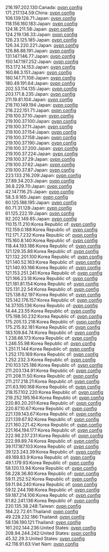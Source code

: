 216.197.202.130:Canada: [ovpn config](vpn/216_197_202_130.ovpn)  
171.217.134.59:China: [ovpn config](vpn/171_217_134_59.ovpn)  
106.139.128.71:Japan: [ovpn config](vpn/106_139_128_71.ovpn)  
118.156.160.183:Japan: [ovpn config](vpn/118_156_160_183.ovpn)  
124.18.211.58:Japan: [ovpn config](vpn/124_18_211_58.ovpn)  
124.219.136.33:Japan: [ovpn config](vpn/124_219_136_33.ovpn)  
126.23.125.185:Japan: [ovpn config](vpn/126_23_125_185.ovpn)  
126.34.220.221:Japan: [ovpn config](vpn/126_34_220_221.ovpn)  
126.88.88.191:Japan: [ovpn config](vpn/126_88_88_191.ovpn)  
131.147.146.77:Japan: [ovpn config](vpn/131_147_146_77.ovpn)  
150.147.197.252:Japan: [ovpn config](vpn/150_147_197_252.ovpn)  
153.172.14.153:Japan: [ovpn config](vpn/153_172_14_153.ovpn)  
160.86.3.151:Japan: [ovpn config](vpn/160_86_3_151.ovpn)  
180.147.71.108:Japan: [ovpn config](vpn/180_147_71_108.ovpn)  
180.49.191.64:Japan: [ovpn config](vpn/180_49_191_64.ovpn)  
202.53.114.135:Japan: [ovpn config](vpn/202_53_114_135.ovpn)  
203.171.8.235:Japan: [ovpn config](vpn/203_171_8_235.ovpn)  
211.19.81.104:Japan: [ovpn config](vpn/211_19_81_104.ovpn)  
218.110.149.194:Japan: [ovpn config](vpn/218_110_149_194.ovpn)  
218.222.151.71:Japan: [ovpn config](vpn/218_222_151_71.ovpn)  
219.100.37.10:Japan: [ovpn config](vpn/219_100_37_10.ovpn)  
219.100.37.100:Japan: [ovpn config](vpn/219_100_37_100.ovpn)  
219.100.37.11:Japan: [ovpn config](vpn/219_100_37_11.ovpn)  
219.100.37.154:Japan: [ovpn config](vpn/219_100_37_154.ovpn)  
219.100.37.158:Japan: [ovpn config](vpn/219_100_37_158.ovpn)  
219.100.37.190:Japan: [ovpn config](vpn/219_100_37_190.ovpn)  
219.100.37.200:Japan: [ovpn config](vpn/219_100_37_200.ovpn)  
219.100.37.224:Japan: [ovpn config](vpn/219_100_37_224.ovpn)  
219.100.37.29:Japan: [ovpn config](vpn/219_100_37_29.ovpn)  
219.100.37.62:Japan: [ovpn config](vpn/219_100_37_62.ovpn)  
219.100.37.87:Japan: [ovpn config](vpn/219_100_37_87.ovpn)  
223.133.216.209:Japan: [ovpn config](vpn/223_133_216_209.ovpn)  
27.89.34.203:Japan: [ovpn config](vpn/27_89_34_203.ovpn)  
36.8.229.70:Japan: [ovpn config](vpn/36_8_229_70.ovpn)  
42.147.116.25:Japan: [ovpn config](vpn/42_147_116_25.ovpn)  
58.3.9.165:Japan: [ovpn config](vpn/58_3_9_165.ovpn)  
60.125.188.195:Japan: [ovpn config](vpn/60_125_188_195.ovpn)  
60.71.31.128:Japan: [ovpn config](vpn/60_71_31_128.ovpn)  
61.125.222.19:Japan: [ovpn config](vpn/61_125_222_19.ovpn)  
92.202.149.85:Japan: [ovpn config](vpn/92_202_149_85.ovpn)  
110.15.11.210:Korea Republic of: [ovpn config](vpn/110_15_11_210.ovpn)  
112.159.0.188:Korea Republic of: [ovpn config](vpn/112_159_0_188.ovpn)  
112.171.7.232:Korea Republic of: [ovpn config](vpn/112_171_7_232.ovpn)  
115.160.8.140:Korea Republic of: [ovpn config](vpn/115_160_8_140.ovpn)  
118.44.193.186:Korea Republic of: [ovpn config](vpn/118_44_193_186.ovpn)  
121.129.35.88:Korea Republic of: [ovpn config](vpn/121_129_35_88.ovpn)  
121.132.201.100:Korea Republic of: [ovpn config](vpn/121_132_201_100.ovpn)  
121.140.52.163:Korea Republic of: [ovpn config](vpn/121_140_52_163.ovpn)  
121.140.93.166:Korea Republic of: [ovpn config](vpn/121_140_93_166.ovpn)  
121.153.251.241:Korea Republic of: [ovpn config](vpn/121_153_251_241.ovpn)  
121.166.23.18:Korea Republic of: [ovpn config](vpn/121_166_23_18.ovpn)  
121.181.81.154:Korea Republic of: [ovpn config](vpn/121_181_81_154.ovpn)  
125.131.22.54:Korea Republic of: [ovpn config](vpn/125_131_22_54.ovpn)  
125.138.62.197:Korea Republic of: [ovpn config](vpn/125_138_62_197.ovpn)  
125.142.176.157:Korea Republic of: [ovpn config](vpn/125_142_176_157.ovpn)  
14.37.105.136:Korea Republic of: [ovpn config](vpn/14_37_105_136.ovpn)  
14.44.23.55:Korea Republic of: [ovpn config](vpn/14_44_23_55.ovpn)  
175.198.50.232:Korea Republic of: [ovpn config](vpn/175_198_50_232.ovpn)  
175.205.13.218:Korea Republic of: [ovpn config](vpn/175_205_13_218.ovpn)  
175.215.92.181:Korea Republic of: [ovpn config](vpn/175_215_92_181.ovpn)  
183.109.84.74:Korea Republic of: [ovpn config](vpn/183_109_84_74.ovpn)  
1.238.66.173:Korea Republic of: [ovpn config](vpn/1_238_66_173.ovpn)  
1.246.55.98:Korea Republic of: [ovpn config](vpn/1_246_55_98.ovpn)  
1.251.11.144:Korea Republic of: [ovpn config](vpn/1_251_11_144.ovpn)  
1.252.170.169:Korea Republic of: [ovpn config](vpn/1_252_170_169.ovpn)  
1.252.232.3:Korea Republic of: [ovpn config](vpn/1_252_232_3.ovpn)  
210.103.125.186:Korea Republic of: [ovpn config](vpn/210_103_125_186.ovpn)  
211.203.134.91:Korea Republic of: [ovpn config](vpn/211_203_134_91.ovpn)  
211.208.11.50:Korea Republic of: [ovpn config](vpn/211_208_11_50.ovpn)  
211.217.218.21:Korea Republic of: [ovpn config](vpn/211_217_218_21.ovpn)  
211.63.190.168:Korea Republic of: [ovpn config](vpn/211_63_190_168.ovpn)  
218.157.102.220:Korea Republic of: [ovpn config](vpn/218_157_102_220.ovpn)  
219.252.195.164:Korea Republic of: [ovpn config](vpn/219_252_195_164.ovpn)  
220.80.20.201:Korea Republic of: [ovpn config](vpn/220_80_20_201.ovpn)  
220.87.10.67:Korea Republic of: [ovpn config](vpn/220_87_10_67.ovpn)  
221.139.143.67:Korea Republic of: [ovpn config](vpn/221_139_143_67.ovpn)  
221.139.67.92:Korea Republic of: [ovpn config](vpn/221_139_67_92.ovpn)  
221.160.221.42:Korea Republic of: [ovpn config](vpn/221_160_221_42.ovpn)  
221.164.194.177:Korea Republic of: [ovpn config](vpn/221_164_194_177.ovpn)  
222.98.237.231:Korea Republic of: [ovpn config](vpn/222_98_237_231.ovpn)  
222.99.89.74:Korea Republic of: [ovpn config](vpn/222_99_89_74.ovpn)  
39.117.187.103:Korea Republic of: [ovpn config](vpn/39_117_187_103.ovpn)  
39.123.243.39:Korea Republic of: [ovpn config](vpn/39_123_243_39.ovpn)  
49.169.83.9:Korea Republic of: [ovpn config](vpn/49_169_83_9.ovpn)  
49.1.179.93:Korea Republic of: [ovpn config](vpn/49_1_179_93.ovpn)  
58.120.13.94:Korea Republic of: [ovpn config](vpn/58_120_13_94.ovpn)  
58.228.36.80:Korea Republic of: [ovpn config](vpn/58_228_36_80.ovpn)  
59.11.252.52:Korea Republic of: [ovpn config](vpn/59_11_252_52.ovpn)  
59.11.94.240:Korea Republic of: [ovpn config](vpn/59_11_94_240.ovpn)  
59.12.244.198:Korea Republic of: [ovpn config](vpn/59_12_244_198.ovpn)  
59.187.214.106:Korea Republic of: [ovpn config](vpn/59_187_214_106.ovpn)  
61.82.241.136:Korea Republic of: [ovpn config](vpn/61_82_241_136.ovpn)  
220.135.38.248:Taiwan: [ovpn config](vpn/220_135_38_248.ovpn)  
184.22.72.61:Thailand: [ovpn config](vpn/184_22_72_61.ovpn)  
49.228.232.186:Thailand: [ovpn config](vpn/49_228_232_186.ovpn)  
58.136.190.121:Thailand: [ovpn config](vpn/58_136_190_121.ovpn)  
161.202.144.236:United States: [ovpn config](vpn/161_202_144_236.ovpn)  
208.94.244.242:United States: [ovpn config](vpn/208_94_244_242.ovpn)  
45.32.29.3:United States: [ovpn config](vpn/45_32_29_3.ovpn)  
42.118.91.63:Viet Nam: [ovpn config](vpn/42_118_91_63.ovpn)  

